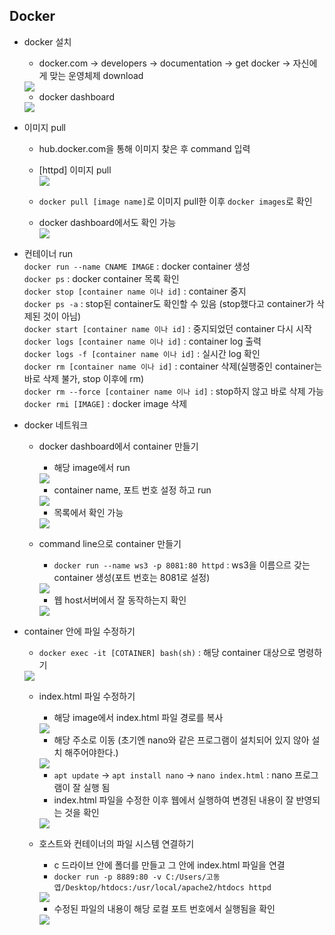 ## Docker  

* docker 설치  
    * docker.com -> developers -> documentation -> get docker -> 자신에게 맞는 운영체제 download  
    <img src="./img/image1.png">  

    * docker dashboard  
    <img src="./img/image2.png">  

* 이미지 pull  
    * hub.docker.com을 통해 이미지 찾은 후 command 입력  
    * [httpd] 이미지 pull  
        <img src="./img/image3.png">  

    * ```docker pull [image name]```로 이미지 pull한 이후 ```docker images```로 확인  
    * docker dashboard에서도 확인 가능  
        <img src="./img/image4.png">  
    
* 컨테이너 run  
    ```docker run --name CNAME IMAGE``` : docker container 생성  
    ```docker ps``` : docker container 목록 확인  
    ```docker stop [container name 이나 id]``` : container 중지  
    ```docker ps -a``` :  stop된 container도 확인할 수 있음 (stop했다고 container가 삭제된 것이 아님)  
    ```docker start [container name 이나 id]``` : 중지되었던 container 다시 시작  
    ```docker logs [container name 이나 id]``` :  container log 출력  
    ```docker logs -f [container name 이나 id]``` : 실시간 log 확인  
    ```docker rm [container name 이나 id]``` : container 삭제(실행중인 container는 바로 삭제 불가, stop 이후에 rm)  
    ```docker rm --force [container name 이나 id]``` : stop하지 않고 바로 삭제 가능  
    ```docker rmi [IMAGE]``` : docker image 삭제  

* docker 네트워크  
    * docker dashboard에서 container 만들기  
        * 해당 image에서 run  
        <img src="./img/image5.png">  

        * container name, 포트 번호 설정 하고 run    
        <img src="./img/image6.png">   

        * 목록에서 확인 가능  
        <img src="./img/image7.png">  

    * command line으로 container 만들기  
        * ```docker run --name ws3 -p 8081:80 httpd``` : ws3을 이름으르 갖는 container 생성(포트 번호는 8081로 설정)  
        <img src="./img/image8.png">  

        * 웹 host서버에서 잘 동작하는지 확인   
        <img src="./img/image9.png">  

* container 안에 파일 수정하기   
    * ```docker exec -it [COTAINER] bash(sh)```  : 해당 container 대상으로 명령하기  
    <img src="./img/image10.png">  

    * index.html 파일 수정하기  
        * 해당 image에서 index.html 파일 경로를 복사  
        <img src="./img/image11.png">

        * 해당 주소로 이동 (초기엔 nano와 같은 프로그램이 설치되어 있지 않아 설치 해주어야한다.)  
        <img src="./img/image12.png">  

        * ```apt update``` -> ```apt install nano``` -> ```nano index.html``` : nano 프로그램이 잘 실행 됨  
        * index.html 파일을 수정한 이후 웹에서 실행하여 변경된 내용이 잘 반영되는 것을 확인  
        <img src="./img/image13.png">  

    * 호스트와 컨테이너의 파일 시스템 연결하기  
        * c 드라이브 안에 폴더를 만들고 그 안에 index.html 파일을 연결 
        * ```docker run -p 8889:80 -v C:/Users/고동엽/Desktop/htdocs:/usr/local/apache2/htdocs httpd```  
        <img src="./img/image14.png">  

        * 수정된 파일의 내용이 해당 로컬 포트 번호에서 실행됨을 확인  
        <img src="./img/image15.png">  







